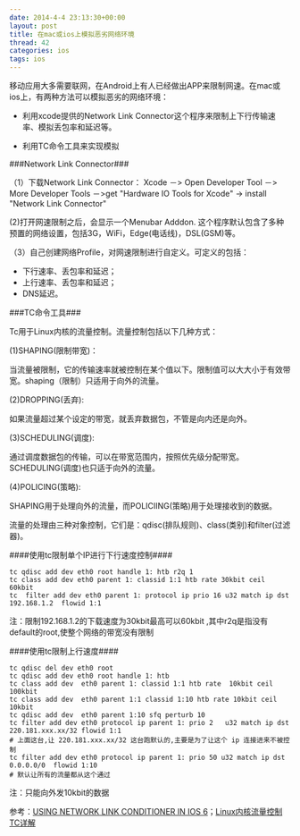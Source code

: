 ```yaml
---
date: 2014-4-4 23:13:30+00:00
layout: post
title: 在mac或ios上模拟恶劣网络环境
thread: 42
categories: ios
tags: ios
---
```


移动应用大多需要联网，在Android上有人已经做出APP来限制网速。在mac或ios上，有两种方法可以模拟恶劣的网络环境：

- 利用xcode提供的Network Link Connector这个程序来限制上下行传输速率、模拟丢包率和延迟等。

- 利用TC命令工具来实现模拟

###Network Link Connector###

（1）下载Network Link Connector： Xcode －> Open Developer Tool －> More Developer Tools －>get "Hardware IO Tools for Xcode" -> install "Network Link Connector"

(2)打开网速限制之后，会显示一个Menubar Adddon. 这个程序默认包含了多种预置的网络设置，包括3G，WiFi，Edge(电话线)，DSL(GSM)等。

（3）自己创建网络Profile，对网速限制进行自定义。可定义的包括：

- 下行速率、丢包率和延迟；
- 上行速率、丢包率和延迟；
- DNS延迟。

###TC命令工具###

Tc用于Linux内核的流量控制。流量控制包括以下几种方式：

(1)SHAPING(限制带宽)：

当流量被限制，它的传输速率就被控制在某个值以下。限制值可以大大小于有效带宽。shaping（限制）只适用于向外的流量。
	
(2)DROPPING(丢弃):

如果流量超过某个设定的带宽，就丢弃数据包，不管是向内还是向外。 
	
(3)SCHEDULING(调度):

通过调度数据包的传输，可以在带宽范围内，按照优先级分配带宽。SCHEDULING(调度)也只适于向外的流量。
	
(4)POLICING(策略):

SHAPING用于处理向外的流量，而POLICIING(策略)用于处理接收到的数据。 
	
流量的处理由三种对象控制，它们是：qdisc(排队规则)、class(类别)和filter(过滤器)。

####使用tc限制单个IP进行下行速度控制####

	tc qdisc add dev eth0 root handle 1: htb r2q 1
	tc class add dev eth0 parent 1: classid 1:1 htb rate 30kbit ceil 60kbit
	tc  filter add dev eth0 parent 1: protocol ip prio 16 u32 match ip dst 192.168.1.2  flowid 1:1
	
注：限制192.168.1.2的下载速度为30kbit最高可以60kbit ,其中r2q是指没有default的root,使整个网络的带宽没有限制

####使用tc限制上行速度####

	tc qdisc del dev eth0 root
	tc qdisc add dev eth0 root handle 1: htb
	tc class add dev  eth0 parent 1: classid 1:1 htb rate  10kbit ceil 100kbit
	tc class add dev  eth0 parent 1:1 classid 1:10 htb rate 10kbit ceil 10kbit
	tc qdisc add dev  eth0 parent 1:10 sfq perturb 10
	tc filter add dev eth0 protocol ip parent 1: prio 2   u32 match ip dst 220.181.xxx.xx/32 flowid 1:1
	# 上面这台,让 220.181.xxx.xx/32 这台跑默认的,主要是为了让这个 ip 连接进来不被控制
	tc filter add dev eth0 protocol ip parent 1: prio 50 u32 match ip dst 0.0.0.0/0  flowid 1:10
	# 默认让所有的流量都从这个通过
	
注：只能向外发10kbit的数据

参考：[USING NETWORK LINK CONDITIONER IN IOS 6](http://www.neglectedpotential.com/2012/09/ios6-network-link-conditioner/)；[Linux内核流量控制TC详解](http://kevinleo.blog.51cto.com/341461/102680)
